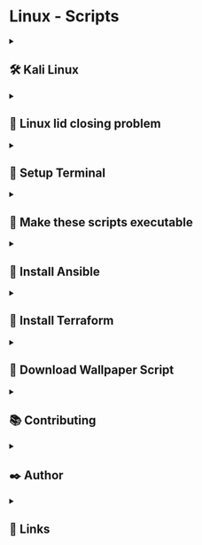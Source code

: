 
# Linux - Scripts

<!-- --- DEPLOYMENT STATUS CODE ---

<-------------------------------------------------------------------------------------------------->
<!--
Deployment Status: [![Deploy to Heroku](https://github.com/hassanaftab93/REPO-NAME/actions/workflows/main.yml/badge.svg?branch=main)](https://github.com/hassanaftab93/REPO-NAME/actions/workflows/main.yml)

-->
<!-- --- FORMAT OF MARK DOWN WITH COLLAPSIBLE MENU ---
<details>
  <summary>
    <h2>
      
    </h2>
  </summary>

</details>
-->
<!---------------------------------------- SECTION DIVIDER ---------------------------------------->
<details>
  <summary>
    <h2>
      🛠 Kali Linux
    </h2>
  </summary>

  LINKS:

- Kali Linux Installation: https://www.geeksforgeeks.org/how-to-replace-ubuntu-with-kali-linux/
- Kali Linux Documentation: https://www.kali.org/docs/
- Kali Linux: https://www.kali.org/

</details>

<!---------------------------------------- SECTION DIVIDER ---------------------------------------->

<details>
  <summary>
    <h2>
      📑 Linux lid closing problem
    </h2>
  </summary>

  Step 1: Open the file logind.conf
    
  ```bash
      sudo gedit /etc/systemd/logind.conf
  ```

  Step 2: Change the following to these values
    
  ```bash
      HandleSuspendKey=lock
      HandleHibernateKey=lock
      HandleLidSwitch=lock
      HandleLidSwitchExternalPower=lock
  ```

  Step 3: Run this command
    
  ```bash
      sudo systemctl restart systemd-logind.service
  ```

</details>

<!---------------------------------------- SECTION DIVIDER ---------------------------------------->

<details>
  <summary>
    <h2>
      📑 Setup Terminal
    </h2>
  </summary>

  Step 1: Open this [Repository](https://github.com/hassanaftab93/terminal-profile) and follow instructions
    
  ```bash
      https://github.com/hassanaftab93/terminal-profile
  ```
</details>

<!---------------------------------------- SECTION DIVIDER ---------------------------------------->

<details>
  <summary>
    <h2>
      📑 Make these scripts executable
    </h2>
  </summary>

  Step 1: Give executable rights to all scripts
    
  ```bash
      cd /baseDirectory/of/Project
      cd ./scripts
      chmod +x ./**/*
  ```
</details>

<!---------------------------------------- SECTION DIVIDER ---------------------------------------->
<details>
  <summary>
    <h2>
      📑 Install Ansible
    </h2>
  </summary>

  Step 1: Run ansible.sh
    
  ```bash
      ./install/ansible.sh
  ```
</details>

<!---------------------------------------- SECTION DIVIDER ---------------------------------------->
<details>
  <summary>
    <h2>
      📑 Install Terraform
    </h2>
  </summary>

  Step 1: Run terraform.sh
    
  ```bash
      ./install/terraform.sh
  ```
</details>

<!---------------------------------------- SECTION DIVIDER ---------------------------------------->
<details>
  <summary>
    <h2>
      📑 Download Wallpaper Script
    </h2>
  </summary>

  Step 1: Make a directory 'Pictures/Wallpapers' in Home Directory (if it does not exist)
    
  ```bash
      cd ~
      sudo mkdir Pictures
      cd Pictures
      mkdir Wallpapers
      cd Wallpapers
  ```
  Step 2: Download the script using the command below or [Click Here](./scripts/download-wallpaper.sh)

  ```bash
    curl -o download-wallpaper.sh https://raw.githubusercontent.com/hassanaftab93/linux-scripts/main/scripts/utility/download-wallpaper.sh
  ```
  Step 3: Give execute permissions to the script
  
  ```bash
    chmod +x ./download-wallpapers.sh
  ```
  Step 4: Run the script and pass the URL to the image file/wallpaper you want to download
  
  ```bash
    ./download-wallpapers.sh https://url_to_image
  ```
</details>

<!---------------------------------------- SECTION DIVIDER ---------------------------------------->
<details>
  <summary>
    <h2>
      📚 Contributing
    </h2>
  </summary>

  Click here to learn more about: [Contributions](./docs/CONTRIBUTING.md)
</details>

<!---------------------------------------- SECTION DIVIDER ---------------------------------------->
<details>
  <summary>
    <h2>
      ✒️ Author
    </h2>
  </summary>

  <!--
  Add More Contributors/Authors here using the following line of code:
  - [@username](https://www.github.com/username)
  -->

  - [@hassanaftab93](https://www.github.com/hassanaftab93)

</details>

<!---------------------------------------- SECTION DIVIDER ---------------------------------------->
<details>
  <summary>
    <h2>
      🔗 Links
    </h2>
  </summary>

<!--

  Add your links here in the table below:
  Remove my Table and use your own links.

  |Type|Link|
  |:--:|:--:|
  |Portfolio| PORTFOLIO_LINK_HERE |
  |LinkedIn| LINKEDIN_LINK_HERE |

-->

  |Type|Link|
  |:--:|:--:|
  | Portfolio | [![portfolio](https://img.shields.io/badge/my_portfolio-000?style=for-the-badge&logo=ko-fi&logoColor=white)](https://linktr.ee/hassanaftab) |
  | LinkedIn | [![linkedin](https://img.shields.io/badge/linkedin-0A66C2?style=for-the-badge&logo=linkedin&logoColor=white)](https://www.linkedin.com/in/hassanaftab93/) |
</details>

<!---------------------------------------- SECTION DIVIDER ---------------------------------------->

